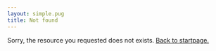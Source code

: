 ```yaml
---
layout: simple.pug
title: Not found
---
```


Sorry, the resource you requested does not exists. [Back to startpage.](/)
